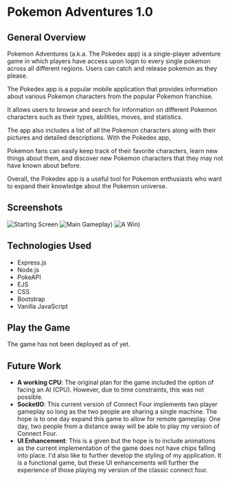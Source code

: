 # **Pokemon Adventures 1.0**

## General Overview

Pokemon Adventures (a.k.a. The Pokedex app) is a single-player adventure game in which players have access upon login to every single pokemon across all different regions. Users can catch and release pokemon as they please.

The Pokedex app is a popular mobile application that provides information about various Pokemon characters from the popular Pokemon franchise. 

It allows users to browse and search for information on different Pokemon characters such as their types, abilities, moves, and statistics. 

The app also includes a list of all the Pokemon characters along with their pictures and detailed descriptions. With the Pokedex app, 

Pokemon fans can easily keep track of their favorite characters, learn new things about them, and discover new Pokemon characters that they may not have known about before. 

Overall, the Pokedex app is a useful tool for Pokemon enthusiasts who want to expand their knowledge about the Pokemon universe.

## Screenshots

![Starting Screen](/public/images/)
![Main Gameplay](/public/images/))
![A Win](/public/images/))

## Technologies Used

- Express.js
- Node.js
- PokeAPI
- EJS
- CSS
- Bootstrap
- Vanilla JavaScript

## Play the Game

The game has not been deployed as of yet.

## Future Work

- **A working CPU**: The original plan for the game included the option of facing an AI (CPU). However, due to time constraints, this was not possible. 
- **SocketIO**: This current version of Connect Four implements two player gameplay so long as the two people are sharing a single machine. The hope is to one day expand this game to allow for remote gameplay. One day, two people from a distance away will be able to play my version of Connect Four.
- **UI Enhancement**: This is a given but the hope is to include animations as the current implementation of the game does not have chips falling into place. I'd also like to further develop the styling of my application. It is a functional game, but these UI enhancements will further the experience of those playing my version of the classic connect four.